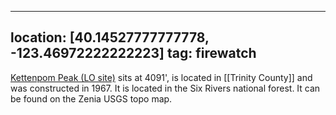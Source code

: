 
---
location: [40.14527777777778, -123.46972222222223]
tag: firewatch
---

[Kettenpom Peak (LO site)](http://www.peakbagging.com/CALookoutPhotos/Kettenpom.html) sits at 4091', is located in [[Trinity County]] and was constructed in 1967. It is located in the Six Rivers national forest. It can be found on the Zenia USGS topo map.
